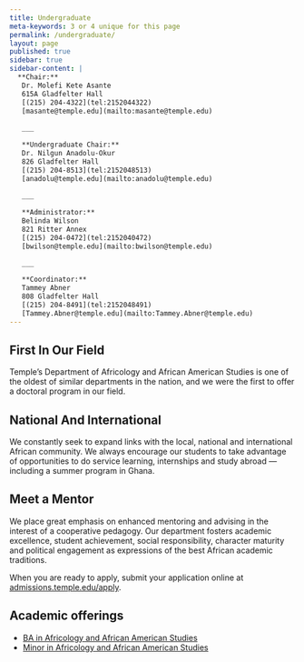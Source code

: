 ```yaml
---
title: Undergraduate
meta-keywords: 3 or 4 unique for this page
permalink: /undergraduate/
layout: page
published: true
sidebar: true
sidebar-content: |
  **Chair:**  
   Dr. Molefi Kete Asante  
   615A Gladfelter Hall  
   [(215) 204-4322](tel:2152044322)  
   [masante@temple.edu](mailto:masante@temple.edu)  
   
   ___
   
   **Undergraduate Chair:**  
   Dr. Nilgun Anadolu-Okur  
   826 Gladfelter Hall  
   [(215) 204-8513](tel:2152048513)  
   [anadolu@temple.edu](mailto:anadolu@temple.edu)  
   
   ___
   
   **Administrator:**  
   Belinda Wilson  
   821 Ritter Annex   
   [(215) 204-0472](tel:2152040472)  
   [bwilson@temple.edu](mailto:bwilson@temple.edu)  
   
   ___

   **Coordinator:**  
   Tammey Abner  
   808 Gladfelter Hall    
   [(215) 204-8491](tel:2152048491)   
   [Tammey.Abner@temple.edu](mailto:Tammey.Abner@temple.edu)
---
```


## First In Our Field

Temple’s Department of Africology and African American Studies is one of the oldest of similar departments in the nation, and we were the first to offer a doctoral program in our field.

## National And International

We constantly seek to expand links with the local, national and international African community. We always encourage our students to take advantage of opportunities to do service learning, internships and study abroad — including a summer program in Ghana.

## Meet a Mentor

We place great emphasis on enhanced mentoring and advising in the interest of a cooperative pedagogy. Our department fosters academic excellence, student achievement, social responsibility, character maturity and political engagement as expressions of the best African academic traditions.

When you are ready to apply, submit your application online at [admissions.temple.edu/apply](admissions.temple.edu/apply).

## Academic offerings

 - [BA in Africology and African American Studies](http://bulletin.temple.edu/undergraduate/liberal-arts/africology-african-american-studies/ba-africology-african-american-studies/)
 - [Minor in Africology and African American Studies](http://bulletin.temple.edu/undergraduate/liberal-arts/africology-african-american-studies/minor-africology-african-american-studies/)
